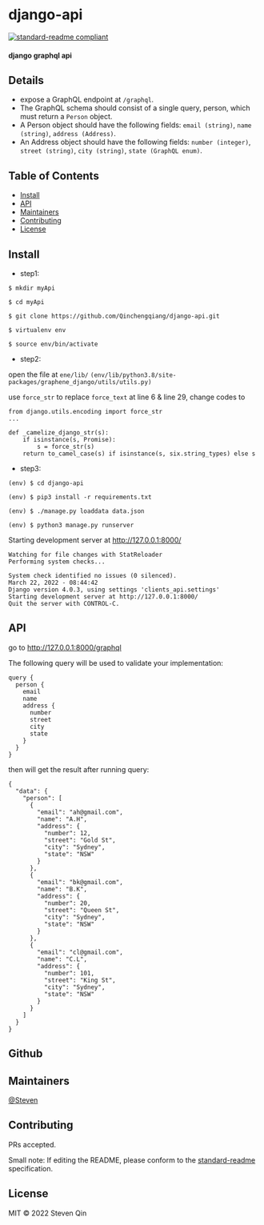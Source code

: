 # django-api

[![standard-readme compliant](https://img.shields.io/badge/standard--readme-OK-green.svg?style=flat-square)](https://github.com/RichardLitt/standard-readme)

#### django graphql api

## Details

- expose a GraphQL endpoint at `/graphql`.
- The GraphQL schema should consist of a single query, person, which must return a `Person` object.
- A Person object should have the following fields: `email (string)`, `name (string)`, `address (Address)`.
- An Address object should have the following fields: `number (integer)`, `street (string)`, `city (string)`, `state (GraphQL enum)`.



## Table of Contents

- [Install](#install)
- [API](#api)
- [Maintainers](#maintainers)
- [Contributing](#contributing)
- [License](#license)

## Install

- step1:
```
$ mkdir myApi

$ cd myApi

$ git clone https://github.com/Qinchengqiang/django-api.git

$ virtualenv env

$ source env/bin/activate
```

- step2:

open the file at `ene/lib/`
`(env/lib/python3.8/site-packages/graphene_django/utils/utils.py)`

use `force_str` to replace `force_text` at line 6 & line 29, 
change codes to 
```
from django.utils.encoding import force_str
...

def _camelize_django_str(s):
    if isinstance(s, Promise):
        s = force_str(s)
    return to_camel_case(s) if isinstance(s, six.string_types) else s
```
- step3:
```
(env) $ cd django-api

(env) $ pip3 install -r requirements.txt

(env) $ ./manage.py loaddata data.json

(env) $ python3 manage.py runserver
```
Starting development server at http://127.0.0.1:8000/
```
Watching for file changes with StatReloader
Performing system checks...

System check identified no issues (0 silenced).
March 22, 2022 - 08:44:42
Django version 4.0.3, using settings 'clients_api.settings'
Starting development server at http://127.0.0.1:8000/
Quit the server with CONTROL-C.
```


## API

go to http://127.0.0.1:8000/graphql

The following query will be used to validate your implementation:
```
query {
  person {
    email
    name
    address {
      number
      street
      city
      state
    }
  }
}
```
then will get the result after running query:
```
{
  "data": {
    "person": [
      {
        "email": "ah@gmail.com",
        "name": "A.H",
        "address": {
          "number": 12,
          "street": "Gold St",
          "city": "Sydney",
          "state": "NSW"
        }
      },
      {
        "email": "bk@gmail.com",
        "name": "B.K",
        "address": {
          "number": 20,
          "street": "Queen St",
          "city": "Sydney",
          "state": "NSW"
        }
      },
      {
        "email": "cl@gmail.com",
        "name": "C.L",
        "address": {
          "number": 101,
          "street": "King St",
          "city": "Sydney",
          "state": "NSW"
        }
      }
    ]
  }
}
```

## Github

## Maintainers

[@Steven](https://github.com/Qinchengqiang)

## Contributing

PRs accepted.

Small note: If editing the README, please conform to the [standard-readme](https://github.com/RichardLitt/standard-readme) specification.

## License

MIT © 2022 Steven Qin
